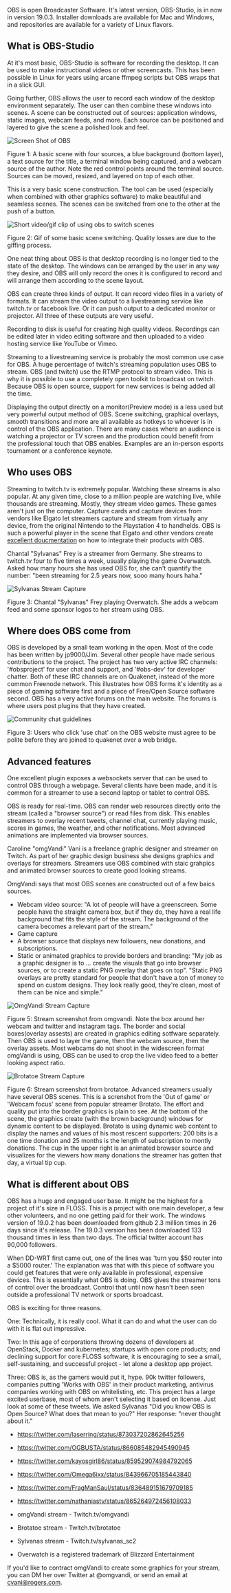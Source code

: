 OBS is open Broadcaster Software. It's latest version, OBS-Studio, is in now in version 19.0.3. Installer downloads are available for Mac and Windows, and repositories are available for a variety of Linux flavors.

## What is OBS-Studio

At it's most basic, OBS-Studio is software for recording the desktop. It can be used to make instructional videos or other screencasts. This has been possible in Linux for years using arcane ffmpeg scripts but OBS wraps that in a slick GUI.

Going further, OBS allows the user to record each window of the desktop environment separately. The user can then combine these windows into scenes. A scene can be constructed out of sources: application windows, static images, webcam feeds, and more. Each source can be positioned and layered to give the scene a polished look and feel.  

![Screen Shot of OBS](obs-view-1.png)

Figure 1: A basic scene with four sources, a blue background (bottom layer), a text source for the title, a terminal window being captured, and a webcam source of the author. Note the red control points around the terminal source. Sources can be moved, resized, and layered on top of each other.

This is a very basic scene construction. The tool can be used (especially when combined with other graphics software) to make beautiful and seamless scenes. The scenes can be switched from one to the other at the push of a button.

![Short video/gif clip of using obs to switch scenes](obs-example.gif)

Figure 2: Gif of some basic scene switching. Quality losses are due to the giffing process.

One neat thing about OBS is that desktop recording is no longer tied to the state of the desktop. The windows can be arranged by the user in any way they desire, and OBS will only record the ones it is configured to record and will arrange them according to the scene layout.

OBS can create three kinds of output. It can record video files in a variety of formats. It can stream the video output to a livestreaming service like twitch.tv or facebook live. Or it can push output to a dedicated monitor or projector. All three of these outputs are very useful.

Recording to disk is useful for creating high quality videos. Recordings can be edited later in video editing software and then uploaded to a video hosting service like YouTube or Vimeo.

Streaming to a livestreaming service is probably the most common use case for OBS. A huge percentage of twitch's streaming population uses OBS to stream. OBS (and twitch) use the RTMP protocol to stream video. This is why it is possible to use a completely open toolkit to broadcast on twitch. Because OBS is open source, support for new services is being added all the time.

Displaying the output directly on a monitor(Preview mode) is a less used but very powerful output method of OBS. Scene switching, graphical overlays, smooth transitions and more are all available as hotkeys to whoever is in control of the OBS application. There are many cases where an audience is watching a projector or TV screen and the production could benefit from the professional touch that OBS enables. Examples are an in-person esports tournament or a conference keynote.

## Who uses OBS

Streaming to twitch.tv is extremely popular. Watching these streams is also popular. At any given time, close to a million people are watching live, while thousands are streaming. Mostly, they stream video games. These games aren't just on the computer. Capture cards and capture devices from vendors like Elgato let streamers capture and stream from virtually any device, from the original Nintendo to the Playstation 4 to handhelds. OBS is such a powerful player in the scene that Elgato and other vendors create [excellent doucmentation](https://gaming.help.elgato.com/customer/en/portal/articles/2768069--elgato-stream-deck-%E2%80%93-obs-integration-) on how to integrate their products with OBS.

Chantal "Sylvanas" Frey is a streamer from Germany. She streams to twitch.tv four to five times a week, usually playing the game Overwatch. Asked how many hours she has used OBS for, she can't quantify the number:  "been streaming for 2.5 years now, sooo many hours haha."


![Sylvanas Stream Capture](sylvanas_sc2_cap.png)

Figure 3: Chantal "Sylvanas" Frey playing Overwatch. She adds a webcam feed and some sponsor logos to her stream using OBS.


## Where does OBS come from

OBS is developed by a small team working in the open. Most of the code has been written by jp9000/Jim. Several other people have made serious contributions to the project. The project has two very active IRC channels: '#obsproject' for user chat and support, and '#obs-dev' for developer chatter. Both of these IRC channels are on Quakenet, instead of the more common Freenode network. This illustrates how OBS forms it's identity as a piece of gaming software first and a piece of Free/Open Source software second. OBS has a very active forums on the main website. The forums is where users post plugins that they have created.

![Community chat guidelines](ob-community-chat-agreement.png)

Figure 3: Users who click 'use chat' on the OBS website must agree to be polite before they are joined to quakenet over a web bridge.

## Advanced features

One excellent plugin exposes a websockets server that can be used to control OBS through a webpage. Several clients have been made, and it is common for a streamer to use a second laptop or tablet to control OBS.

OBS is ready for real-time. OBS can render web resources directly onto the stream (called a "browser source") or read files from disk. This enables streamers to overlay recent tweets, channel chat, currently playing music, scores in games, the weather, and other notifications. Most advanced animations are implemented via browser sources.

Caroline "omgVandi" Vani is a freelance graphic designer and streamer on Twitch. As part of her graphic design business she designs graphics and overlays for streamers. Streamers use OBS combined with staic grahpics and animated browser sources to create good looking streams.

OmgVandi says that most OBS scenes are constructed out of a few baics sources. 

* Webcam video source: "A lot of people will have a greenscreen. Some people have the straight camera box, but if they do, they have a real life background that fits the style of the stream. The background of the camera becomes a relevant part of the stream." 
* Game capture
* A browser source that displays new followers, new donations, and subscriptions.
* Static or animated graphics to provide borders and branding: "My job as a graphic designer is to ... create the visuals that go into browser sources, or to create a static PNG overlay that goes on top". "Static PNG overlays are pretty standard for people that don't have a ton of money to spend on custom designs. They look really good, they're clean, most of them can be nice and simple."

![OmgVandi Stream Capture](omgvandi_screenshot.png)

Figure 5: Stream screenshot from omgvandi. Note the box around her webcam and twitter and instagram tags. The border and social boxes(overlay assests) are created in graphics editing sotfware separately. Then OBS is used to layer the game, then the webcam source, then the overlay assets. Most webcams do not shoot in the widescreen format omgVandi is using, OBS can be used to crop the live video feed to a better looking aspect ratio.

![Brotatoe Stream Capture](brotato_screenshot.png)

Figure 6: Stream screenshot from brotatoe. Advanced streamers usually have several OBS scenes. This is a screnshot from the 'Out of game' or 'Webcam focus' scene from popular streamer Brotato. The effort and quality put into the border graphics is plain to see. At the bottom of the scene, the graphics create (with the brown background) windows for dynamic content to be displayed. Brotato is using dynamic web content to display the names and values of his most rescent supporters: 200 bits is a one time donation and 25 months is the length of subscription to montly donations. The cup in the upper right is an animated browser source and visualizes for the viewers how many donations the streamer has gotten that day, a virtual tip cup.

## What is different about OBS

OBS has a huge and engaged user base. It might be the highest for a project of it's size in FLOSS. This is a project with one main developer, a few other volunteers, and no one getting paid for their work. The windows version of 19.0.2 has been downloaded from github 2.3 million times in 26 days since it's release. The 19.0.3 version has been downloaded 133 thousand times in less than two days. The official twitter account has 90,000 followers.

When DD-WRT first came out, one of the lines was 'turn you $50 router into a $5000 router.' The explanation was that with this piece of software you could get features that were only available in professional, expensive devices. This is essentially what OBS is doing. OBS gives the streamer tons of control over the broadcast. Control that until now hasn't been seen outside a professional TV network or sports broadcast.

OBS is exciting for three reasons. 

One: Technically, it is really cool. What it can do and what the user can do with it is flat out impressive.

Two: In this age of corporations throwing dozens of developers at OpenStack, Docker and kubernetes; startups with open core products; and declining support for core FLOSS software, it is encouraging to see a small, self-sustaining, and successful project - let alone a desktop app project.

Three: OBS is, as the gamers would put it, hype. 90k twitter followers, companies putting 'Works with OBS' in their product marketing, antivirus companies working with OBS on whitelisting, etc. This project has a large excited userbase, most of whom aren't selecting it based on license.  Just look at some of these tweets. We asked Sylvanas "Did you know OBS is Open Source? What does that mean to you?" Her response: "never thought about it."

* https://twitter.com/laserring/status/873037202862645256
* https://twitter.com/OGBUSTA/status/866085482945490945
* https://twitter.com/kayosgirl86/status/859529074984792065
* https://twitter.com/Omega6ixx/status/843966705185443840
* https://twitter.com/FragManSaul/status/836489151679709185
* https://twitter.com/nathaniastv/status/865264972456108033


* omgVandi stream - Twitch.tv/omgvandi
* Brotatoe stream - Twitch.tv/brotatoe
* Sylvanas stream - Twitch.tv/sylvanas_sc2
* Overwatch is a registered trademark of Blizzard Entertainment

If you'd like to contract omgVandi to create some graphics for your stream, you can DM her over Twitter at @omgvandi, or send an email at cvani@rogers.com.

